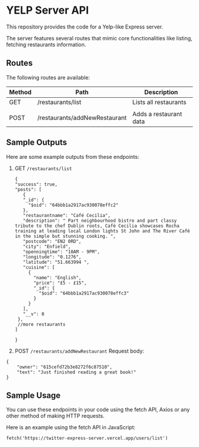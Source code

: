 # YELP Server API

This repository provides the code for a Yelp-like Express server.

The server features several routes that mimic core functionalities like listing, fetching restaurants information.

## Routes

The following routes are available:

| Method | Path                          | Description                                 |
| ------ | ----------------------------- | ------------------------------------------- |
| GET    | /restaurants/list             | Lists all restaurants                       |
|        |                                                                             |
| POST   | /restaurants/addNewRestaurant | Adds a restaurant data                      |


## Sample Outputs

Here are some example outputs from these endpoints:

1. GET `/restaurants/list`

   ```
   {
   "success": true,
   "posts": [
      {
      "_id": {
        "$oid": "64bbb1a2917ac930078effc2"
      },
      "restaurantname": "Café Cecilia",
      "description": " Part neighbourhood bistro and part classy tribute to the chef Dublin roots, Café Cecilia showcases Rocha training at leading local London lights St John and The River Café in the simple but stunning cooking. ",
      "postcode": "EN2 0RD",
      "city": "Enfield",
      "openningtime": "10AM - 9PM",
      "longitude": "0.1276",
      "latitude": "51.663994 ",
      "cuisine": [
        {
          "name": "English",
          "price": "£5 - £15",
          "_id": {
            "$oid": "64bbb1a2917ac930078effc3"
          }
        }
      ],
      "__v": 0
    },
    //more restaurants
   ]
    
   }
   ```


2. POST `/restaurants/addNewRestaurant`
   Request body:

```
{
    "owner": "615cefd72b3e8272f6c87510",
    "text": "Just finished reading a great book!"
}
```



## Sample Usage

You can use these endpoints in your code using the fetch API, Axios or any other method of making HTTP requests.

Here is an example using the fetch API in JavaScript:

`fetch('https://twitter-express-server.vercel.app/users/list')`
